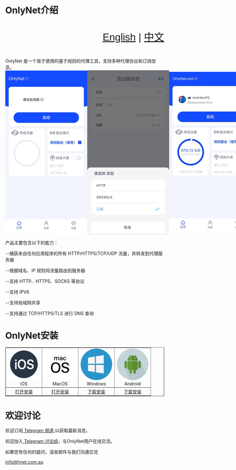 # OnlyNet介绍 
<div style="width: 100%; overflow: hidden; font-family: sans-serif; font-size: 32px; line-height: 3;"> <span style="float: right;"> <a href="https://github.com/onlynet-dev/onlynet/tree/main">English</a> | <a href="#">中文</a>  </span> </div>
<br />
OnlyNet 是一个易于使用的基于规则的代理工具，支持多种代理协议和订阅信息。
<div style="display: flex; align-items: center;"> 
  <img src="https://github.com/onlynet-dev/onlynet/blob/main/docs/icon/app-1.jpg?raw=true" alt="image" style="width:260px;" /> 
  <img src="https://github.com/onlynet-dev/onlynet/blob/main/docs/icon/app-2.jpg?raw=true" alt="image" style="width:260px;" /> 
  <img src="https://github.com/onlynet-dev/onlynet/blob/main/docs/icon/app-3.jpg?raw=true" alt="image" style="width:260px;" /> 
</div>

产品主要包含以下的能力：

--捕获来自任何应用程序的所有 HTTP/HTTPS/TCP/UDP 流量，并转发到代理服务器

--根据域名、IP 规则将流量路由到服务器

--支持 HTTP、HTTPS、SOCKS 等协议

--支持 IPV6

--支持局域网共享

--支持通过 TCP/HTTPS/TLS 进行 DNS 查询

# OnlyNet安装

<table border="1" cellspacing="0" cellpadding="10"> 
	<tr> <td align="center"> <img src="https://raw.githubusercontent.com/onlynet-dev/onlynet/4349b558fedb34a825e713df5295c37702a524c4/docs/icon/ios.svg" alt="iOS" style="width:100px;"><br> iOS </td> 
	<td align="center"> <img src="https://raw.githubusercontent.com/onlynet-dev/onlynet/4349b558fedb34a825e713df5295c37702a524c4/docs/icon/macos.svg" alt="MacOS" style="width:100px;"><br> MacOS </td>
	<td align="center"> <img src="https://raw.githubusercontent.com/onlynet-dev/onlynet/4349b558fedb34a825e713df5295c37702a524c4/docs/icon/windows.svg" alt="Windows" style="width:100px;"><br> Windows </td> 
	<td align="center"> <img src="https://raw.githubusercontent.com/onlynet-dev/onlynet/4349b558fedb34a825e713df5295c37702a524c4/docs/icon/android.svg" alt="Android" style="width:100px;"><br> Android </td> 
  </tr>
  <tr> 
    <td align="center"> <a href="https://apps.apple.com/au/app/onlynet/id6502987522" target="_blank">打开安装</a> </td> 
	  <td align="center"> <a href="https://apps.apple.com/au/app/onlynet/id6502987522" target="_blank">打开安装</a> </td> 
	  <td align="center"> <a href="https://github.com/onlynet-dev/onlynet/raw/refs/heads/main/download/OnlyNet.exe?download=" target="_blank">下载安装</a> </td> 
	  <td align="center"> <a href="https://github.com/onlynet-dev/onlynet/raw/refs/heads/main/download/OnlyNet.apk?download=" target="_blank">下载安装</a> </td> 
  </tr> 
</table>

# 欢迎讨论

  欢迎订阅<a href="https://t.me/onlynetapp" target="_blank" rel="noreferrer"> Telegram 频道 </a>以获取最新消息。

  欢迎加入<a href="https://t.me/+8oP5oTIyskcwNmYx" target="_blank" rel="noreferrer"> Telegram 讨论组</a>，与OnlyNet用户在线交流。

 
  如果您有任何的疑问，请发邮件与我们沟通交流 <p> <a href="mailto:info@hnet.com.au">info@hnet.com.au</a> </p>


<br />
<br />
<br />
<br />
<br />



  
